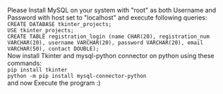 Please Install MySQL on your system with "root" as both Username and Password with host set to "localhost" and execute following queries:
<br>
```CREATE DATABASE tkinter_projects;```
<br>
```USE tkinter_projects;```
<br>
```CREATE TABLE registration_login (name CHAR(20), registration_num VARCHAR(20), username VARCHAR(20), password VARCHAR(20), email VARCHAR(50), contact DOUBLE);```
<br>
Now install Tkinter and mysql-python connector on python using these commands:
<br>
```pip install tkinter```
<br>
```python -m pip install mysql-connector-python```
<br>
and now Execute the program :)